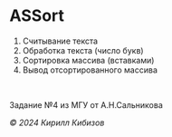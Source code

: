<h1>ASSort</h1>

<ol>
    <li>Считывание текста</li>
    <li>Обработка текста (число букв)</li>
    <li>Сортировка массива (вставками)</li>
    <li>Вывод отсортированного массива</li>
</ol></br>

<p>Задание №4 из МГУ от А.Н.Сальникова</p>

<address>© 2024 Кирилл Кибизов</address>
